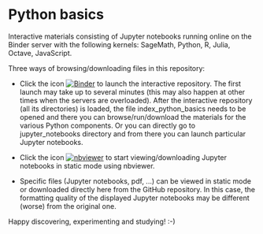 # Python basics 

Interactive materials consisting of Jupyter notebooks running online on the Binder server with the following kernels: SageMath, Python, R, Julia, Octave, JavaScript. 

Three ways of browsing/downloading files in this repository:

* Click the icon [![Binder](https://mybinder.org/badge_logo.svg)](https://mybinder.org/v2/gh/gajdosandrej/python_basics.git/HEAD) to launch the interactive repository.  The first launch may take up to several minutes (this may also happen at other times when the servers are overloaded). After the interactive repository (all its directories) is loaded, the file index_python_basics needs to be opened and there you can browse/run/download the materials for the various Python components. Or you can directly go to jupyter_notebooks directory and from there you can launch particular Jupyter notebooks. 


* Click the icon [![nbviewer](https://github.com/jupyter/design/blob/master/logos/Badges/nbviewer_badge.svg)](https://nbviewer.org/github/gajdosandrej/python_basics/blob/main/index_python_basics.ipynb?flush_cache=true) to start viewing/downloading Jupyter notebooks in static mode using nbviewer.  


* Specific files (Jupyter notebooks, pdf, ...) can be viewed in static mode or downloaded directly here from the GitHub repository. In this case, the formatting quality of the displayed Jupyter notebooks may be different (worse) from the original one. 


Happy discovering, experimenting and studying! :-) 



